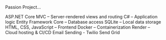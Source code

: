 Passion Project...

ASP.NET Core MVC – Server-rendered views and routing 
C# – Application logic
Entity Framework Core – Database access
SQLite – Local data storage
HTML, CSS, JavaScript – Frontend
Docker – Containerization
Render – Cloud hosting & CI/CD
Email Sending - Twilio Send Grid

